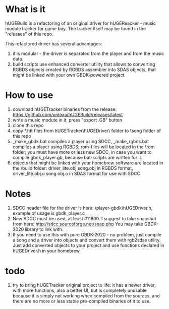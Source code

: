 # What is it

hUGEBuild is a refactoring of an original driver for hUGEReacker - music module tracker for game boy. The tracker itself may be found in the "releases" of this repo.

This refactored driver has several advantages:
1. it is modular - the driver is separated from the player and from the music data.
2. build scripts use enhanced converter utility that allows to converting RGBDS objects created by RGBDS assembler into SDAS objects, that might be linked with your own GBDK-powered project.

# How to use

1. download hUGETracker binaries from the release: https://github.com/untoxa/hUGEBuild/releases/latest
2. write a music modute in it, press "export .GB" button
3. clone this repo
4. copy *.htt files from hUGETracker\hUGEDriver\ folder to \song folder of this repo
5. _make_gbdk.bat compiles a player using SDCC, _make_rgbds.bat compiles a player using RGBDS; rom-files will be located in the \rom folder; you must have more or less new SDCC, in case you want to compile gbdk_player.gb, because bat-scripts are written for it.
6. objects that might be linked with your homebrew software are located in the \build folder: driver_lite.obj song.obj in RGBDS format, driver_lite.obj.o song.obj.o in SDAS format for use with SDCC.

# Notes

1. SDCC header file for the driver is here: \player-gbdk\hUGEDriver.h, example of usage is gbdk_player.c
2. New SDCC must be used, at least #11800. I suggest to take snapshot from here: http://sdcc.sourceforge.net/snap.php You may take GBDK-2020 library to link with. 
3. If you need to use this with pure GBDK-2020 - no problem, just compile a song and a driver into objects and convert them with rgb2sdas utility. Just add converted objects to your project and use functions declared in hUGEDriver.h in your homebrew.

# todo

1. try to bring hUGETracker original project to life: it has a newer driver, with more functions, also a better UI, but is completely unusable because it is simply not working when compiled from the sources, and there are no more or less stable pre-compiled binaries of it to use.

